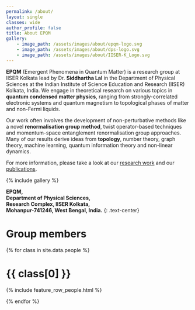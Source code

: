 ```yaml
---
permalink: /about/
layout: single
classes: wide
author_profile: false
title: About EPQM
gallery:
    - image_path: /assets/images/about/epqm-logo.svg
    - image_path: /assets/images/about/dps-logo.svg
    - image_path: /assets/images/about/IISER-K_Logo.svg
---
```


**EPQM** (Emergent Phenomena in Quantum Matter) is a research group at IISER Kolkata lead by Dr. **Siddhartha Lal** in the Department of Physical Sciences at the Indian Institute of Science Education and Research (IISER) Kolkata, India. We engage in theoretical research on various topics in **quantum condensed matter physics**, ranging from strongly-correlated electronic systems and quantum magnetism to topological phases of matter and non-Fermi liquids.

Our work often involves the development of non-perturbative methods like a novel **renormalisation group method**, twist operator-based techniques and momentum-space entanglement renormalisation group approaches. Many of our results derive ideas from **topology**, number theory, graph theory, machine learning, quantum information theory and non-linear dynamics.

For more information, please take a look at our [research work](/research/) and our [publications](/research/#publications).

{% include gallery %}

**EPQM,<br>
Department of Physical Sciences,<br>
Research Complex, IISER Kolkata,<br>
Mohanpur-741246, West Bengal, India.**
{: .text-center}

# Group members

{% for class in site.data.people %}

# {{ class[0] }}

{% include feature_row_people.html %}

{% endfor %}
